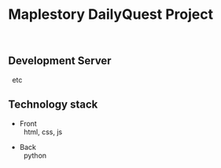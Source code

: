 # Maplestory DailyQuest Project
<br>

## Development Server  
&nbsp; etc

## Technology stack
* Front <br>
&nbsp; html, css, js

* Back <br>
&nbsp; python
